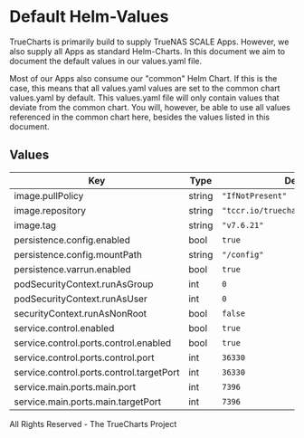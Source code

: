 # Default Helm-Values

TrueCharts is primarily build to supply TrueNAS SCALE Apps.
However, we also supply all Apps as standard Helm-Charts. In this document we aim to document the default values in our values.yaml file.

Most of our Apps also consume our "common" Helm Chart.
If this is the case, this means that all values.yaml values are set to the common chart values.yaml by default. This values.yaml file will only contain values that deviate from the common chart.
You will, however, be able to use all values referenced in the common chart here, besides the values listed in this document.

## Values

| Key | Type | Default | Description |
|-----|------|---------|-------------|
| image.pullPolicy | string | `"IfNotPresent"` |  |
| image.repository | string | `"tccr.io/truecharts/foldingathome"` |  |
| image.tag | string | `"v7.6.21"` |  |
| persistence.config.enabled | bool | `true` |  |
| persistence.config.mountPath | string | `"/config"` |  |
| persistence.varrun.enabled | bool | `true` |  |
| podSecurityContext.runAsGroup | int | `0` |  |
| podSecurityContext.runAsUser | int | `0` |  |
| securityContext.runAsNonRoot | bool | `false` |  |
| service.control.enabled | bool | `true` |  |
| service.control.ports.control.enabled | bool | `true` |  |
| service.control.ports.control.port | int | `36330` |  |
| service.control.ports.control.targetPort | int | `36330` |  |
| service.main.ports.main.port | int | `7396` |  |
| service.main.ports.main.targetPort | int | `7396` |  |

All Rights Reserved - The TrueCharts Project
